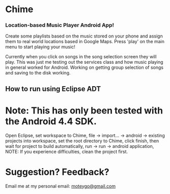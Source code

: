 Chime
=====

### Location-based Music Player Android App!

Create some playlists based on the music stored on your phone and assign them to real world locations based in Google Maps. Press 'play' on the main menu to start playing your music! 

Currently when you click on songs in the song selection screen they will play. This was just me testing out the services class and how music playing in general worked for Android. Working on getting group selection of songs and saving to the disk working.

## How to run using Eclipse ADT

Note: This has only been tested with the Android 4.4 SDK.
=========================================================

Open Eclipse, set workspace to Chime, file -> import... -> android -> existing projects into workspace, set the root directory to Chime, click finish, then wait for project to build automatically, run -> run -> android application, NOTE: If you experience difficulties, clean the project first.


# Suggestion? Feedback?
 Email me at my personal email: moteygo@gmail.com
